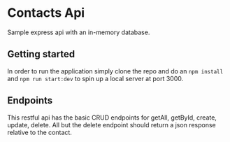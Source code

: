 # Contacts Api
Sample express api with an in-memory database.

## Getting started
In order to run the application simply clone the repo and do an `npm install` and `npm run start:dev` to spin up a local server at port 3000.

## Endpoints
This restful api has the basic CRUD endpoints for getAll, getById, create, update, delete. All but the delete endpoint should return a json response relative to the contact.
 
